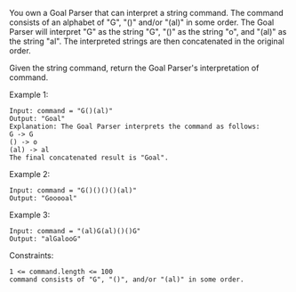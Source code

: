 You own a Goal Parser that can interpret a string command. The command consists of an alphabet of "G", "()" and/or "(al)" in some order. The Goal Parser will interpret "G" as the string "G", "()" as the string "o", and "(al)" as the string "al". The interpreted strings are then concatenated in the original order.

Given the string command, return the Goal Parser's interpretation of command.



Example 1:
    
    Input: command = "G()(al)"
    Output: "Goal"
    Explanation: The Goal Parser interprets the command as follows:
    G -> G
    () -> o
    (al) -> al
    The final concatenated result is "Goal".

Example 2:
    
    Input: command = "G()()()()(al)"
    Output: "Gooooal"

Example 3:

    Input: command = "(al)G(al)()()G"
    Output: "alGalooG"



Constraints:

    1 <= command.length <= 100
    command consists of "G", "()", and/or "(al)" in some order.

